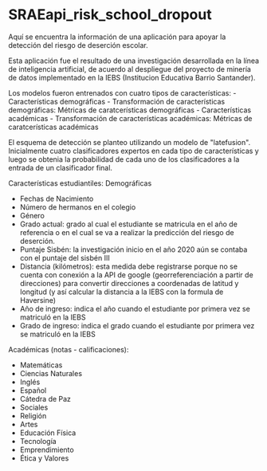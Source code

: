 # SRAEapi_risk_school_dropout
Aquí se encuentra la información de una aplicación para apoyar la detección del riesgo de deserción escolar.

Esta aplicación fue el resultado de una investigación desarrollada en la línea de inteligencia artificial, de acuerdo al despliegue del proyecto de minería de datos implementado en la IEBS (Institucion Educativa Barrio Santander).

Los modelos fueron entrenados con cuatro tipos de características:
      - Características demográficas
      - Transformación de características demográficas: Métricas de caratcerísticas demográficas
      - Características académicas
      - Transformación de características académicas: Métricas de caratcerísticas académicas
      
El esquema de detección se planteo utilizando un modelo de "latefusion". Inicialmente cuatro clasificadores expertos en cada tipo de características y luego se obtenia la probabilidad de cada uno de los clasificadores a la entrada de un clasificador final.

Características estudiantiles:
Demográficas
  - Fechas de Nacimiento
  - Número de hermanos en el colegio
  - Género
  - Grado actual: grado al cual el estudiante se matricula en el año de referencia o en el cual se va a realizar la predicción del riesgo de deserción.
  - Puntaje Sisbén: la investigación inicio en el año 2020 aún se contaba con el puntaje del sisbén III
  - Distancia (kilómetros): esta medida debe registrarse porque no se cuenta con conexión a la API de google (georreferenciación a partir de direcciones) para convertir direcciones a coordenadas de latitud y longitud (y así calcular la distancia a la IEBS con la formula de Haversine)
  - Año de ingreso: indica el año cuando el estudiante por primera vez se matriculó en la IEBS
  - Grado de ingreso: indica el grado cuando el estudiante por primera vez se matriculó en la IEBS

Académicas (notas - calificaciones):
  - Matemáticas 
  - Ciencias Naturales 
  - Inglés 
  - Español 
  - Cátedra de Paz 
  - Sociales 
  - Religión 
  - Artes 
  - Educación Física 
  - Tecnología 
  - Emprendimiento 
  - Ética y Valores

